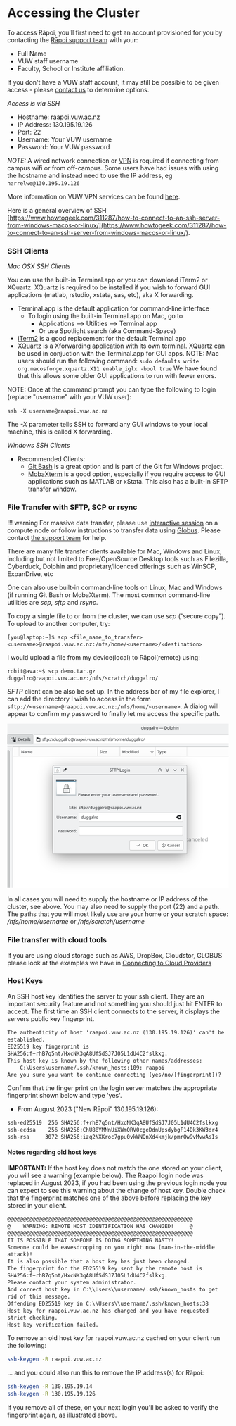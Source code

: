 # Accessing the Cluster

To access Rāpoi, you'll first need to get an account provisioned for you by contacting the [Rāpoi support team](support.md) with your:

*  Full Name
*  VUW staff username
*  Faculty, School or Institute affiliation.

If you don't have a VUW staff account, it may still be possible to be given access - please [contact us](support.md) to determine options.

_Access is via SSH_

*  Hostname: raapoi.vuw.ac.nz
*  IP Address: 130.195.19.126
*  Port: 22
*  Username: Your VUW username
*  Password: Your VUW password

*NOTE:* A wired network connection or [VPN](https://vpn.victoria.ac.nz/+CSCOE+/logon.html#form_title_text) is required if
connecting from campus wifi or from off-campus. Some users have had issues with
using the hostname and instead need to use the IP address, eg
`harrelwe@130.195.19.126`

More information on VUW VPN services can be found [here](https://www.victoria.ac.nz/its/staff-services/core-tools-and-services/remote-access).

Here is a general overview of SSH [https://www.howtogeek.com/311287/how-to-connect-to-an-ssh-server-from-windows-macos-or-linux/](https://www.howtogeek.com/311287/how-to-connect-to-an-ssh-server-from-windows-macos-or-linux/).


### SSH Clients

_Mac OSX SSH Clients_

You can use the built-in Terminal.app or you can download iTerm2 or XQuartz. 
XQuartz is required to be installed if you wish to forward GUI applications (matlab, rstudio, xstata, sas, etc), aka X forwarding.

* Terminal.app is the default application for command-line interface
  * To login using the built-in Terminal.app on Mac, go to
    * Applications --> Utilities --> Terminal.app
    * Or use Spotlight search (aka Command-Space)
* [iTerm2](https://www.iterm2.com/) is a good replacement for the default Terminal app
* [XQuartz](https://www.xquartz.org/) is a Xforwarding application with its own terminal.  XQuartz can be used in conjuction with the Terminal.app for GUI apps.  NOTE: Mac users should run the following command: `sudo defaults write org.macosforge.xquartz.X11 enable_iglx -bool true`   We have found that this allows some older GUI applications to run with fewer errors.


NOTE:  Once at the command prompt you can type the following to login (replace "username" with your VUW user):

`ssh -X username@raapoi.vuw.ac.nz`

The _-X_ parameter tells SSH to forward any GUI windows to your local machine, this is called X forwarding.

_Windows SSH Clients_

* Recommended Clients:
  * [Git Bash](https://gitforwindows.org/) is a great option and is part of the Git for Windows project.  
  * [MobaXterm](https://mobaxterm.mobatek.net/) is a good option, especially if you require access to GUI applications such as MATLAB or xStata.  This also has a built-in SFTP transfer window.



### File Transfer with SFTP, SCP or rsync

!!! warning
    For massive data transfer, please use [interactive session](running_jobs.md/#interactive-jobs) on a compute node or follow instructions to transfer data using [Globus](https://vuw-research-computing.github.io/raapoi-docs/external_providers/#globus). Please contact [the support team](support.md) for help. 

There are many file transfer clients available for Mac, Windows and Linux, including but not limited to Free/OpenSource Desktop tools such as Filezilla, Cyberduck, Dolphin and proprietary/licenced offerings such as WinSCP, ExpanDrive, etc

One can also use built-in command-line tools on Linux, Mac and Windows (if running Git Bash or MobaXterm).  The most common command-line utilities are _scp, sftp_ and _rsync_. 

To copy a single file to or from the cluster, we can use _scp_ (“secure copy”). To upload to another computer, try:

``` text
[you@laptop:~]$ scp <file_name_to_transfer> <username>@raapoi.vuw.ac.nz:/nfs/home/<username>/<destination>
```

I would upload a file from my device(local) to Rāpoi(remote) using:

``` text
rohit@ava:~$ scp demo.tar.gz duggalro@raapoi.vuw.ac.nz:/nfs/scratch/duggalro/
```

_SFTP_ client can be also be set up. In the address bar of my file explorer, I can add the directory I wish to access in the form `sftp://<username>@raapoi.vuw.ac.nz:/nfs/home/<username>`. A dialog will appear to confirm my password to finally let me access the specific path.

![SFTP_Login_Page](img/SFTP_Login_Page.png)

In all cases you will need to supply the hostname or IP address of the cluster, see above.  You may also need to supply the port (22) and a path.  The paths that you will most likely use are your home or your scratch space:
_/nfs/home/username_ or _/nfs/scratch/username_



### File transfer with cloud tools

If you are using cloud storage such as AWS, DropBox, Cloudstor, GLOBUS please look at the examples we have in [Connecting to Cloud Providers](external/cloud_providers.md)



### Host Keys

An SSH host key identifies the server to your ssh client. They are an important security feature and not something you should just hit ENTER to accept.
The first time an SSH client connects to the server, it displays the servers public key fingerprint.

``` text
The authenticity of host 'raapoi.vuw.ac.nz (130.195.19.126)' can't be established.
ED25519 key fingerprint is SHA256:f+rhB7q5nt/HxcNK3qA8UfSdSJ7J05L1dU4C2fslkxg.
This host key is known by the following other names/addresses:
    C:\Users\username/.ssh/known_hosts:109: raapoi
Are you sure you want to continue connecting (yes/no/[fingerprint])?
```

Confirm that the finger print on the login server matches the appropriate fingerprint shown below and type 'yes'.

<!--
* Old Raapoi 130.195.19.14:

``` text
ssh-ed25519 255 SHA256:SFQSPRtu5o4cpj/CuS37DXzfrFyalMz1FA2NVmissxo
```
-->

* From August 2023 ("New Rāpoi" 130.195.19.126):

``` text
ssh-ed25519  256 SHA256:f+rhB7q5nt/HxcNK3qA8UfSdSJ7J05L1dU4C2fslkxg
ssh-ecdsa    256 SHA256:ChU88YMNnUiXWmQRV0cgeDdnUpsdybgF14Dk3KW3dr4
ssh-rsa     3072 SHA256:izq2NXKroc7gpu0vkWNQnXd4kmjk/pmrQw9vMvwAsIs 
```

#### Notes regarding old host keys

**IMPORTANT:**
If the host key does not match the one stored on your client, you will see a warning  (example below). 
The Raapoi login node was replaced in August 2023, if you had been using the previous login node you can expect to see this warning about the change of host key. 
Double check that the fingerprint matches one of the above before replacing the key stored in your client.

``` text
@@@@@@@@@@@@@@@@@@@@@@@@@@@@@@@@@@@@@@@@@@@@@@@@@@@@@@@@@@@
@    WARNING: REMOTE HOST IDENTIFICATION HAS CHANGED!     @
@@@@@@@@@@@@@@@@@@@@@@@@@@@@@@@@@@@@@@@@@@@@@@@@@@@@@@@@@@@
IT IS POSSIBLE THAT SOMEONE IS DOING SOMETHING NASTY!
Someone could be eavesdropping on you right now (man-in-the-middle attack)!
It is also possible that a host key has just been changed.
The fingerprint for the ED25519 key sent by the remote host is
SHA256:f+rhB7q5nt/HxcNK3qA8UfSdSJ7J05L1dU4C2fslkxg.
Please contact your system administrator.
Add correct host key in C:\\Users\\username/.ssh/known_hosts to get rid of this message.
Offending ED25519 key in C:\\Users\\username/.ssh/known_hosts:38
Host key for raapoi.vuw.ac.nz has changed and you have requested strict checking.
Host key verification failed.

```

To remove an old host key for raapoi.vuw.ac.nz cached on your client run the following:

``` bash
ssh-keygen -R raapoi.vuw.ac.nz
```

... and you could also run this to remove the IP address(s) for Rāpoi:

``` bash
ssh-keygen -R 130.195.19.14
ssh-keygen -R 130.195.19.126
```

If you remove all of these, on your next login you'll be asked to verify the fingerprint again, as illustrated above.
